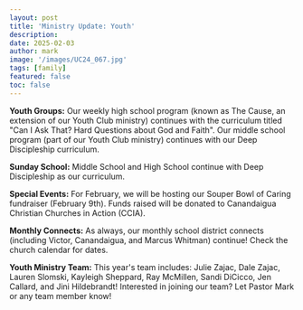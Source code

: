 ```yaml
---
layout: post
title: 'Ministry Update: Youth'
description:
date: 2025-02-03
author: mark
image: '/images/UC24_067.jpg'
tags: [family]
featured: false
toc: false
---
```


**Youth Groups:** Our weekly high school program (known as The Cause, an extension of our Youth Club ministry) continues with the curriculum titled "Can I Ask That? Hard Questions about God and Faith". Our middle school program (part of our Youth Club ministry) continues with our Deep Discipleship curriculum.

**Sunday School:** Middle School and High School continue with Deep Discipleship as our curriculum. 

**Special Events:** For February, we will be hosting our Souper Bowl of Caring fundraiser (February 9th). Funds raised will be donated to Canandaigua Christian Churches in Action (CCIA). 

**Monthly Connects:** As always, our monthly school district connects (including Victor, Canandaigua, and Marcus Whitman) continue! Check the church calendar for dates.

**Youth Ministry Team:** This year's team includes: Julie Zajac, Dale Zajac, Lauren Slomski, Kayleigh Sheppard, Ray McMillen, Sandi DiCicco, Jen Callard, and Jini Hildebrandt! Interested in joining our team? Let Pastor Mark or any team member know!

